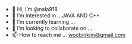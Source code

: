 - 👋 Hi, I’m @nala918
- 👀 I’m interested in ...JAVA AND C++ 
- 🌱 I’m currently learning ...
- 💞️ I’m looking to collaborate on ...
- 📫 How to reach me ... woobinkim@gmail.com

<!---
nala918/nala918 is a ✨ special ✨ repository because its `README.md` (this file) appears on your GitHub profile.
You can click the Preview link to take a look at your changes.
--->

